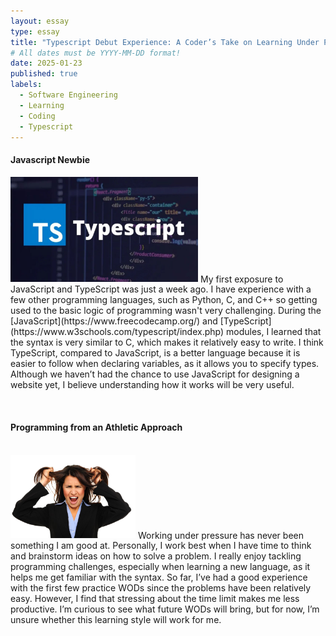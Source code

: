 ```yaml
---
layout: essay
type: essay
title: "Typescript Debut Experience: A Coder’s Take on Learning Under Pressure"
# All dates must be YYYY-MM-DD format!
date: 2025-01-23
published: true
labels:
  - Software Engineering
  - Learning
  - Coding
  - Typescript
---
```


<h4>Javascript Newbie</h4>   
<img width="300px" class="rounded float-start pe-4" src="../img/essayTypescript/typescript.jpg">  
My first exposure to JavaScript and TypeScript was just a week ago. I have experience with a few other programming languages, such as Python, C, and C++ so getting used to the basic logic of programming wasn't very challenging. During the [JavaScript](https://www.freecodecamp.org/) and [TypeScript](https://www.w3schools.com/typescript/index.php) modules, I learned that the syntax is very similar to C, which makes it relatively easy to write. I think TypeScript, compared to JavaScript, is a better language because it is easier to follow when declaring variables, as it allows you to specify types. Although we haven’t had the chance to use JavaScript for designing a website yet, I believe understanding how it works will be very useful.    

<br><h4>Programming from an Athletic Approach</h4>   
<img width="200px" class="rounded float-start pe-4" src="../img/essayTypescript/stressLady.png">
Working under pressure has never been something I am good at. Personally, I work best when I have time to think and brainstorm ideas on how to solve a problem. I really enjoy tackling programming challenges, especially when learning a new language, as it helps me get familiar with the syntax. So far, I’ve had a good experience with the first few practice WODs since the problems have been relatively easy. However, I find that stressing about the time limit makes me less productive. I’m curious to see what future WODs will bring, but for now, I’m unsure whether this learning style will work for me.   

